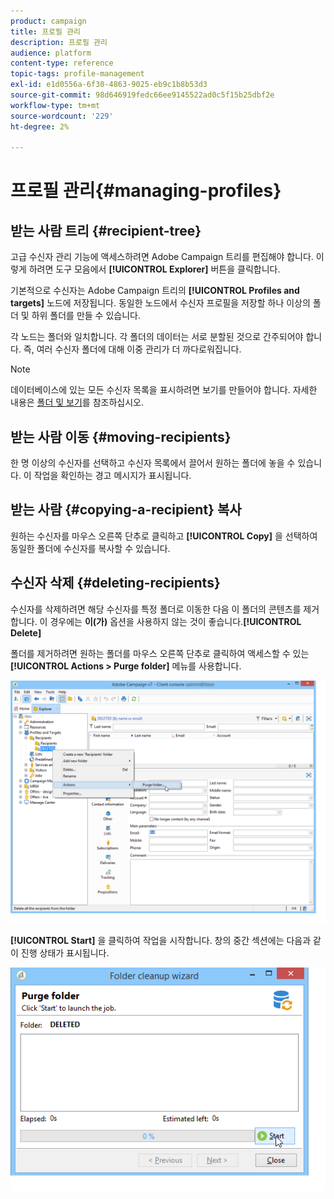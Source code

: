 ```yaml
---
product: campaign
title: 프로필 관리
description: 프로필 관리
audience: platform
content-type: reference
topic-tags: profile-management
exl-id: e1d0556a-6f30-4863-9025-eb9c1b8b53d3
source-git-commit: 98d646919fedc66ee9145522ad0c5f15b25dbf2e
workflow-type: tm+mt
source-wordcount: '229'
ht-degree: 2%

---
```


# 프로필 관리{#managing-profiles}

## 받는 사람 트리 {#recipient-tree}

고급 수신자 관리 기능에 액세스하려면 Adobe Campaign 트리를 편집해야 합니다. 이렇게 하려면 도구 모음에서 **[!UICONTROL Explorer]** 버튼을 클릭합니다.

기본적으로 수신자는 Adobe Campaign 트리의 **[!UICONTROL Profiles and targets]** 노드에 저장됩니다. 동일한 노드에서 수신자 프로필을 저장할 하나 이상의 폴더 및 하위 폴더를 만들 수 있습니다.

각 노드는 폴더와 일치합니다. 각 폴더의 데이터는 서로 분할된 것으로 간주되어야 합니다. 즉, 여러 수신자 폴더에 대해 이중 관리가 더 까다로워집니다.

>[!NOTE]
>
>데이터베이스에 있는 모든 수신자 목록을 표시하려면 보기를 만들어야 합니다. 자세한 내용은 [폴더 및 보기](../../platform/using/access-management-folders.md)를 참조하십시오.

## 받는 사람 이동 {#moving-recipients}

한 명 이상의 수신자를 선택하고 수신자 목록에서 끌어서 원하는 폴더에 놓을 수 있습니다. 이 작업을 확인하는 경고 메시지가 표시됩니다.

## 받는 사람 {#copying-a-recipient} 복사

원하는 수신자를 마우스 오른쪽 단추로 클릭하고 **[!UICONTROL Copy]** 을 선택하여 동일한 폴더에 수신자를 복사할 수 있습니다.

## 수신자 삭제 {#deleting-recipients}

수신자를 삭제하려면 해당 수신자를 특정 폴더로 이동한 다음 이 폴더의 콘텐츠를 제거합니다. 이 경우에는 **이(가)** 옵션을 사용하지 않는 것이 좋습니다.**[!UICONTROL Delete]**

폴더를 제거하려면 원하는 폴더를 마우스 오른쪽 단추로 클릭하여 액세스할 수 있는 **[!UICONTROL Actions > Purge folder]** 메뉴를 사용합니다.

![](assets/s_ncs_user_purge_folder.png)

**[!UICONTROL Start]** 을 클릭하여 작업을 시작합니다. 창의 중간 섹션에는 다음과 같이 진행 상태가 표시됩니다.

![](assets/s_ncs_user_purge_folder_start.png)

